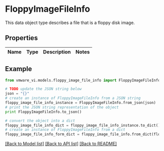 # FloppyImageFileInfo

This data object type describes a file that is a floppy disk image. 

## Properties
Name | Type | Description | Notes
------------ | ------------- | ------------- | -------------

## Example

```python
from vmware_vi.models.floppy_image_file_info import FloppyImageFileInfo

# TODO update the JSON string below
json = "{}"
# create an instance of FloppyImageFileInfo from a JSON string
floppy_image_file_info_instance = FloppyImageFileInfo.from_json(json)
# print the JSON string representation of the object
print FloppyImageFileInfo.to_json()

# convert the object into a dict
floppy_image_file_info_dict = floppy_image_file_info_instance.to_dict()
# create an instance of FloppyImageFileInfo from a dict
floppy_image_file_info_form_dict = floppy_image_file_info.from_dict(floppy_image_file_info_dict)
```
[[Back to Model list]](../README.md#documentation-for-models) [[Back to API list]](../README.md#documentation-for-api-endpoints) [[Back to README]](../README.md)


